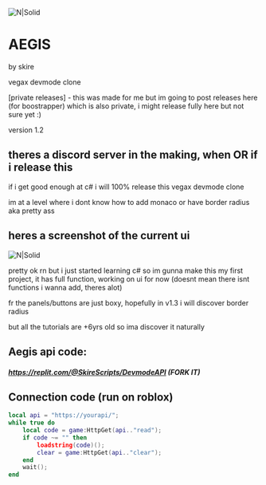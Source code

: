 ![N|Solid](https://media.discordapp.net/attachments/1234668646425559070/1236961301641822259/Aegis_Icon_1.png?ex=6639e97b&is=663897fb&hm=7dd016845e720c406fd1e1d043d2eb777dcd8d0bfc37904d00b68da96d053541&=&format=webp&quality=lossless&width=248&height=248)
# AEGIS
by skire

vegax devmode clone

[private releases] - this was made for me but im going to post releases here (for boostrapper) which is also private, i might release fully here but not sure yet :)

version 1.2

## theres a discord server in the making, when OR if i release this
if i get good enough at c# i will 100% release this vegax devmode clone

im at a level where i dont know how to add monaco or have border radius aka pretty ass

## heres a screenshot of the current ui
![N|Solid](https://media.discordapp.net/attachments/1234628120850600107/1236961045529231380/image.png?ex=6639e93e&is=663897be&hm=6c0605543c0689d1fdcd749bc91ba6eb9bdb6a7781b17186b454a8bc627a9b29&=&format=webp&quality=lossless&width=443&height=248)

pretty ok rn but i just started learning c# so im gunna make this my first project, it has full function, working on ui for now (doesnt mean there isnt functions i wanna add, theres alot)

fr the panels/buttons are just boxy, hopefully in v1.3 i will discover border radius 

but all the tutorials are +6yrs old so ima discover it naturally

## Aegis api code:
##### https://replit.com/@SkireScripts/DevmodeAPI (FORK IT)

## Connection code (run on roblox)
```lua
local api = "https://yourapi/";
while true do
    local code = game:HttpGet(api.."read");
    if code ~= "" then
        loadstring(code)();
        clear = game:HttpGet(api.."clear");
    end
    wait();
end
```
